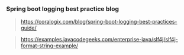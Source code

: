 ### Spring boot logging best practice blog 
> https://coralogix.com/blog/spring-boot-logging-best-practices-guide/

> https://examples.javacodegeeks.com/enterprise-java/slf4j/slf4j-format-string-example/
